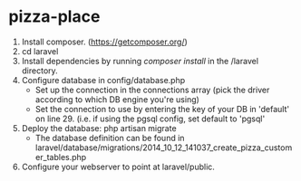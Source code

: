 pizza-place
===========

1. Install composer. (https://getcomposer.org/)
2. cd laravel
3. Install dependencies by running *composer install* in the /laravel directory.
4. Configure database in config/database.php
	+ Set up the connection in the connections array (pick the driver according to which DB engine you're using)
	+ Set the connection to use by entering the key of your DB in 'default' on line 29. (i.e. if using the pgsql config, set default to 'pgsql'
5. Deploy the database: php artisan migrate
	+ The database definition can be found in laravel/database/migrations/2014_10_12_141037_create_pizza_customer_tables.php
6. Configure your webserver to point at laravel/public.